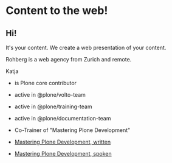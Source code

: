 # Content to the web!

## Hi!

It's your content. We create a web presentation of your content. 

Rohberg is a web agency from Zurich and remote.

Katja 
  
  - is Plone core contributor
  - active in @plone/volto-team
  - active in @plone/training-team
  - active in @plone/documentation-team
  - Co-Trainer of "Mastering Plone Development"



- [Mastering Plone Development, written](https://training.plone.org/5/mastering-plone/)
- [Mastering Plone Development, spoken](https://www.youtube.com/watch?v=IEcGKzo3PO0&t=1s)

